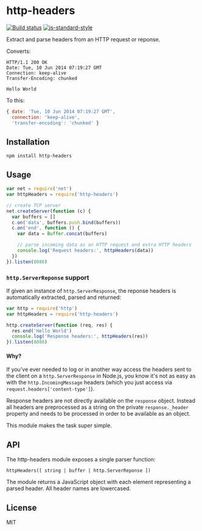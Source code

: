# http-headers

[![Build status](https://travis-ci.org/watson/http-headers.svg?branch=master)](https://travis-ci.org/watson/http-headers)
[![js-standard-style](https://img.shields.io/badge/code%20style-standard-brightgreen.svg?style=flat)](https://github.com/feross/standard)

Extract and parse headers from an HTTP request or reponse.

Converts:

```
HTTP/1.1 200 OK
Date: Tue, 10 Jun 2014 07:19:27 GMT
Connection: keep-alive
Transfer-Encoding: chunked

Hello World
```

To this:

```js
{ date: 'Tue, 10 Jun 2014 07:19:27 GMT',
  connection: 'keep-alive',
  'transfer-encoding': 'chunked' }
```

## Installation

```
npm install http-headers
```

## Usage

```js
var net = require('net')
var httpHeaders = require('http-headers')

// create TCP server
net.createServer(function (c) {
  var buffers = []
  c.on('data', buffers.push.bind(buffers))
  c.on('end', function () {
    var data = Buffer.concat(buffers)

    // parse incoming data as an HTTP request and extra HTTP headers
    console.log('Request headers:', httpHeaders(data))
  })
}).listen(8080)
```

### `http.ServerReponse` support

If given an instance of `http.ServerResponse`, the reponse headers is
automatically extracted, parsed and returned:

```js
var http = require('http')
var httpHeaders = require('http-headers')

http.createServer(function (req, res) {
  res.end('Hello World')
  console.log('Response headers:', httpHeaders(res))
}).listen(8080)
```

#### Why?

If you've ever needed to log or in another way access the headers sent
to the client on a `http.ServerResponse` in Node.js, you know it's not
as easy as with the `http.IncomingMessage` headers (which you just
access via `request.headers['content-type']`).

Response headers are not directly available on the `response` object.
Instead all headers are preprocessed as a string on the private
`response._header` property and needs to be processed in order to be
available as an object.

This module makes the task super simple.

## API

The http-headers module exposes a single parser function:

```
httpHeaders([ string | buffer | http.ServerReponse ])
```

The module returns a JavaScript object with each element representing a
parsed header. All header names are lowercased.

## License

MIT

